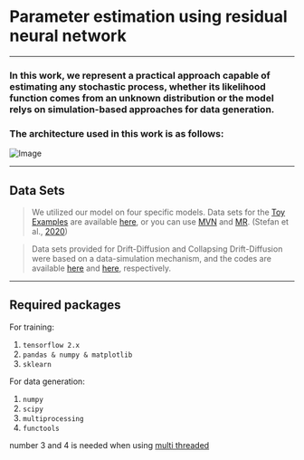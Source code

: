 # Parameter estimation using residual neural network
----
### In this work, we represent a practical approach capable of estimating any stochastic process, whether its likelihood function comes from an unknown distribution or the model relys on simulation-based approaches for data generation.
### The architecture used in this work is as follows: 
![Image](https://github.com/hodaVS/Parameter-estimation-using-residual-neural-network/blob/main/ResNet.png)

---
## Data Sets

> We utilized our model on four specific models. Data sets for the [Toy Examples](https://github.com/hodaVS/Parameter-estimation-using-residual-neural-network/tree/main/Toy%20examples) are available [here](https://heidata.uni-heidelberg.de/dataset.xhtml?persistentId=doi%3A10.11588%2Fdata%2FUVOWT0&version=DRAFT), or you can use [MVN](https://github.com/hodaVS/Parameter-estimation-using-residual-neural-network/tree/main/Toy%20examples/Multivariate%20normal/multivariate%20normal%20data) and [MR](https://github.com/hodaVS/Parameter-estimation-using-residual-neural-network/tree/main/Toy%20examples/Multiple%20regression/multiple%20regression%20data). (Stefan et al., [2020](https://doi.org/10.1111/bmsp.12159))

> Data sets provided for Drift-Diffusion and Collapsing Drift-Diffusion were based on a data-simulation mechanism, and the codes are available [here](https://github.com/hodaVS/Parameter-estimation-using-residual-neural-network/blob/main/Drift-Difusison%20models/DDM/Data_Generation/DataSet/Data_generation-.ipynb) and [here](https://github.com/hodaVS/Parameter-estimation-using-residual-neural-network/tree/main/Drift-Difusison%20models/Collapsing%20DDM/Data_Generation/CB_DataSet), respectively.
---

## Required packages 
For training:
  1. `tensorflow 2.x`
  2. `pandas & numpy & matplotlib`
  3. `sklearn`
 
 For data generation:
  1. `numpy`
  2. `scipy`
  3. `multiprocessing`
  4. `functools` 
  
  number 3 and 4 is needed when using [multi threaded](https://github.com/hodaVS/Parameter-estimation-using-residual-neural-network/blob/main/Drift-Difusison%20models/Collapsing%20DDM/Data_Generation/CB_DataSet/Data_generation-Collapsing-Multi_threaded.ipynb)

